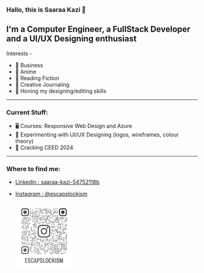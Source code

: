 ### Hallo, this is Saaraa Kazi 👋
## I'm a Computer Engineer, a FullStack Developer and a UI/UX Designing enthusiast

Interests -

- 💼 Business
- 🥷 Anime
- 📖 Reading Fiction
- 📝 Creative Journaling
- 🎴 Honing my designing/editing skills
***

### Current Stuff:
- 🖥 Courses: Responsive Web Design and Azure
- 💱 Experimenting with UI/UX Designing (logos, wireframes, colour theory)
- 📑 Cracking CEED 2024
***

### Where to find me:
- [Linkedin : saaraa-kazi-54752118b](https://www.linkedin.com/in/saaraa-kazi-54752118b/)
- [Instagram : @escapslockism](https://instagram.com/escapslockism?igshid=MWkwNnNsN29nODlheQ%3D%3D&utm_source=qr)

  <a href="https://instagram.com/escapslockism?igshid=MWkwNnNsN29nODlheQ%3D%3D&utm_source=qr"><img src="/assets/images/escapslockism_qr.png" alt="drawing" width="150"/></a>


